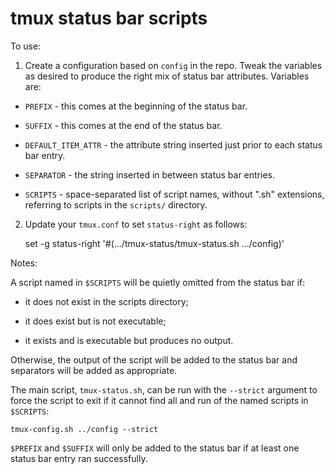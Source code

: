 
tmux status bar scripts
=======================

To use:

1) Create a configuration based on `config` in the repo.  Tweak the
   variables as desired to produce the right mix of status bar
   attributes.  Variables are:

  * `PREFIX` - this comes at the beginning of the status bar.

  * `SUFFIX` - this comes at the end of the status bar.

  * `DEFAULT_ITEM_ATTR` - the attribute string inserted just prior to
     each status bar entry.

  * `SEPARATOR` - the string inserted in between status bar entries.

  * `SCRIPTS` - space-separated list of script names, without ".sh"
     extensions, referring to scripts in the `scripts/` directory.

2) Update your `tmux.conf` to set `status-right` as follows:

    set -g status-right '#(.../tmux-status/tmux-status.sh .../config)'

Notes:

A script named in `$SCRIPTS` will be quietly omitted from the status
bar if:

 * it does not exist in the scripts directory;

 * it does exist but is not executable;

 * it exists and is executable but produces no output.

Otherwise, the output of the script will be added to the status bar
and separators will be added as appropriate.

The main script, `tmux-status.sh`, can be run with the `--strict`
argument to force the script to exit if it cannot find all and run of
the named scripts in `$SCRIPTS`:

    tmux-config.sh ../config --strict

`$PREFIX` and `$SUFFIX` will only be added to the status bar if at
least one status bar entry ran successfully.
